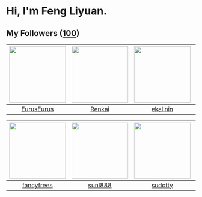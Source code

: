 # Hi, I'm Feng Liyuan.

## My Followers ([100](https://github.com/SunRunAway?tab=followers))

| <img src="https://avatars.githubusercontent.com/u/14977542?v=4" width="150" height="150" /> | <img src="https://avatars.githubusercontent.com/u/3381789?v=4" width="150" height="150" /> | <img src="https://avatars.githubusercontent.com/u/234891?v=4" width="150" height="150" /> | <img src="https://avatars.githubusercontent.com/u/10414494?v=4" width="150" height="150" /> |
| :-----------------------------------------------------------------------------------------: | :----------------------------------------------------------------------------------------: | :---------------------------------------------------------------------------------------: | :-----------------------------------------------------------------------------------------: |
|                         [EurusEurus](https://github.com/EurusEurus)                         |                             [Renkai](https://github.com/Renkai)                            |                          [ekalinin](https://github.com/ekalinin)                          |                          [WanFadong](https://github.com/WanFadong)                          |

| <img src="https://avatars.githubusercontent.com/u/3293915?v=4" width="150" height="150" /> | <img src="https://avatars.githubusercontent.com/u/9254545?v=4" width="150" height="150" /> | <img src="https://avatars.githubusercontent.com/u/4898483?v=4" width="150" height="150" /> | <img src="https://avatars.githubusercontent.com/u/2445114?v=4" width="150" height="150" /> |
| :----------------------------------------------------------------------------------------: | :----------------------------------------------------------------------------------------: | :----------------------------------------------------------------------------------------: | :----------------------------------------------------------------------------------------: |
|                         [fancyfrees](https://github.com/fancyfrees)                        |                            [sunl888](https://github.com/sunl888)                           |                            [sudotty](https://github.com/sudotty)                           |                          [CaseyYang](https://github.com/CaseyYang)                         |